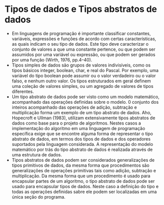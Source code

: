 # Tipos de dados e Tipos abstratos de dados
* Em linguagens de programação é importante classificar constantes, variáveis, expressões e funções de acordo com certas características, as quais indicam o seu tipo de dados. Este tipo deve caracterizar o conjunto de valores a que uma constante pertence, ou que podem ser assumidos por uma variável ou expressão, ou que podem ser gerados por uma função (Wirth, 1976, pp.4–40).
* Tipos simples de dados são grupos de valores indivisíveis, como os tipos básicos integer, boolean, char, e real do Pascal. Por exemplo, uma variável do tipo boolean pode assumir ou o valor verdadeiro ou o valor falso, e nenhum outro valor. Os tipos estruturados em geral definem uma coleção de valores simples, ou um agregado de valores de tipos diferentes.
* Um tipo abstrato de dados pode ser visto como um modelo matemático, acompanhado das operações definidas sobre o modelo. 0 conjunto dos inteiros acompanhado das operações de adição, subtração e multiplicação forma um exemplo de um tipo abstrato de dados. Aho, Hopecroft e Ullman (1983), utilizam extensivamente tipos abstratos de dados como base para o projeto de algoritmos. Nestes casos a implementação do algoritmo em uma linguagem de programação específica exige que se encontre alguma forma de representar o tipo abstrato de dados, em termos dos tipos de dados e dos operadores suportados pela linguagem considerada. A representação do modelo matemático por trás do tipo abstrato de dados é realizada através de uma estrutura de dados.
* Tipos abstratos de dados podem ser considerados generalizações de tipos primitivos de dados, da mesma forma que procedimentos são generalizações de operações primitivas tais como adição, subtração e multiplicação. Da mesma forma que um procedimento é usado para encapsular partes de um algoritmo, o tipo abstrato de dados pode ser usado para encapsular tipos de dados. Neste caso a definição do tipo e todas as operações definidas sabre ele podem ser localizadas em uma única seção do programa.
